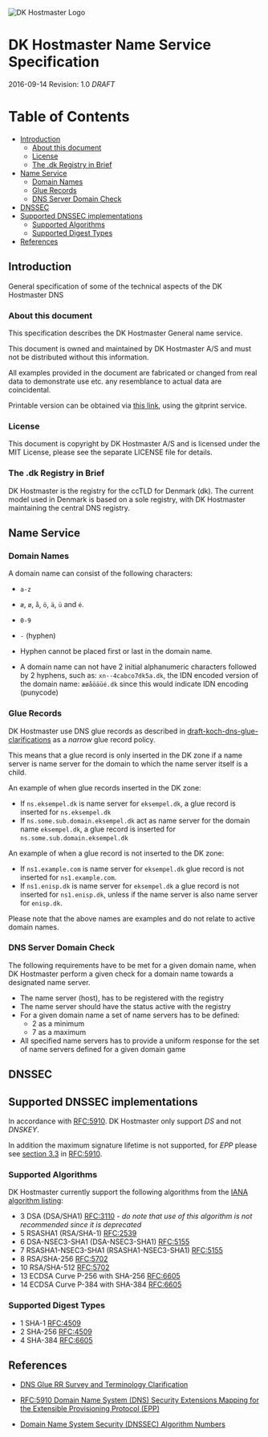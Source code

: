 ![DK Hostmaster Logo](https://www.dk-hostmaster.dk/sites/default/files/dk-logo_0.png)

# DK Hostmaster Name Service Specification

2016-09-14
Revision: 1.0 *DRAFT*

# Table of Contents

<!-- MarkdownTOC bracket=round levels="1,2,3,4" indent="  " autolink="true" -->

- [Introduction](#introduction)
  - [About this document](#about-this-document)
  - [License](#license)
  - [The .dk Registry in Brief](#the-dk-registry-in-brief)
- [Name Service](#name-service)
  - [Domain Names](#domain-names)
  - [Glue Records](#glue-records)
  - [DNS Server Domain Check](#dns-server-domain-check)
- [DNSSEC](#dnssec)
- [Supported DNSSEC implementations](#supported-dnssec-implementations)
  - [Supported Algorithms](#supported-algorithms)
  - [Supported Digest Types](#supported-digest-types)
- [References](#references)

<!-- /MarkdownTOC -->

## Introduction

General specification of some of the technical aspects of the DK Hostmaster DNS

### About this document

This specification describes the DK Hostmaster General name service.

This document is owned and maintained by DK Hostmaster A/S and must not be distributed without this information.

All examples provided in the document are fabricated or changed from real data to demonstrate use etc. any resemblance to actual data are coincidental.

Printable version can be obtained via [this link](https://gitprint.com/DK-Hostmaster/dkhm-name-service-specification/blob/master/README.md), using the gitprint service.

### License

This document is copyright by DK Hostmaster A/S and is licensed under the MIT License, please see the separate LICENSE file for details.

### The .dk Registry in Brief

DK Hostmaster is the registry for the ccTLD for Denmark (dk). The current model used in Denmark is based on a sole registry, with DK Hostmaster maintaining the central DNS registry.

## Name Service

### Domain Names

A domain name can consist of the following characters:

- `a-z`
- `æ`, `ø`, `å`, `ö`, `ä`, `ü` and `é`.
- `0-9`
- `-` (hyphen)

- Hyphen cannot be placed first or last in the domain name.
- A domain name can not have 2 initial alphanumeric characters followed by 2 hyphens, such as: `xn--4cabco7dk5a.dk`, the IDN encoded version of the domain name: `æøåöäüé.dk` since this would indicate IDN encoding (punycode)

### Glue Records

DK Hostmaster use DNS glue records as described in [draft-koch-dns-glue-clarifications] as a _narrow_ glue record policy.

This means that a glue record is only inserted in the DK zone if a name server is name server for the domain to which the name server itself is a child.

An example of when glue records inserted in the DK zone:

- If `ns.eksempel.dk` is name server for `eksempel.dk`, a glue record is inserted for `ns.eksempel.dk`
- If `ns.some.sub.domain.eksempel.dk` act as name server for the domain name `eksempel.dk`, a glue record is inserted for `ns.some.sub.domain.eksempel.dk`

An example of when a glue record is not inserted to the DK zone:

- If `ns1.example.com` is name server for `eksempel.dk` glue record is not inserted for `ns1.example.com`.
- If `ns1.enisp.dk` is name server for `eksempel.dk` a glue record is not inserted for `ns1.enisp.dk`, unless if the name server is also name server for `enisp.dk`.

Please note that the above names are examples and do not relate to active domain names.

### DNS Server Domain Check

The following requirements have to be met for a given domain name, when DK Hostmaster perform a given check for a domain name towards a designated name server.

- The name server (host), has to be registered with the registry
- The name server should have the status active with the registry
- For a given domain name a set of name servers has to be defined:
  - 2 as a minimum
  - 7 as a maximum
- All specified name servers has to provide a uniform response for the set of name servers defined for a given domain game

## DNSSEC

## Supported DNSSEC implementations

In accordance with [RFC:5910][RFC:5910]. DK Hostmaster only support *DS* and not *DNSKEY*.

In addition the maximum signature lifetime is not supported, for *EPP* please see [section 3.3][RFC:5910_section_3.3] in [RFC:5910][RFC:5910].

### Supported Algorithms

DK Hostmaster currently support the following algorithms from the [IANA algorithm listing][IANA algorithm listing]:

- 3 DSA (DSA/SHA1) [RFC:3110][RFC3110] - _do note that use of this algorithm is not recommended since it is deprecated_
- 5 RSASHA1 (RSA/SHA-1) [RFC:2539][RFC2539]
- 6 DSA-NSEC3-SHA1 (DSA-NSEC3-SHA1) [RFC:5155][RFC5155]
- 7 RSASHA1-NSEC3-SHA1 (RSASHA1-NSEC3-SHA1) [RFC:5155][RFC5155]
- 8 RSA/SHA-256 [RFC:5702][RFC5702]
- 10 RSA/SHA-512 [RFC:5702][RFC5702]
- 13 ECDSA Curve P-256 with SHA-256 [RFC:6605][RFC6605]
- 14 ECDSA Curve P-384 with SHA-384 [RFC:6605][RFC6605]

### Supported Digest Types

- 1 SHA-1 [RFC:4509][RFC4509]
- 2 SHA-256 [RFC:4509][RFC4509]
- 4 SHA-384 [RFC:6605][RFC6605]

## References

- [DNS Glue RR Survey and Terminology Clarification][draft-koch-dns-glue-clarifications]

- [RFC:5910 Domain Name System (DNS) Security Extensions Mapping for the Extensible Provisioning Protocol (EPP)][RFC:5910]

- [Domain Name System Security (DNSSEC) Algorithm Numbers][IANA algorithm listing]

[draft-koch-dns-glue-clarifications]: https://tools.ietf.org/html/draft-koch-dns-glue-clarifications-04#page-5

[draft-koch-dns-glue-clarifications]: https://tools.ietf.org/html/draft-koch-dns-glue-clarifications-04#page-5

[RFC:5910]: https://tools.ietf.org/html/rfc5910

[RFC:5910_section_3.3]: https://tools.ietf.org/html/rfc5910#section-3.3

[IANA algorithm listing]: http://www.iana.org/assignments/dns-sec-alg-numbers/dns-sec-alg-numbers.xhtml

[RFC4509]: http://tools.ietf.org/html/rfc4509

[RFC5702]: http://tools.ietf.org/html/rfc5702

[RFC6605]: https://tools.ietf.org/html/rfc6605

[RFC3110]: https://tools.ietf.org/html/rfc3110

[RFC2539]: https://tools.ietf.org/html/rfc2539

[RFC5155]: https://tools.ietf.org/html/rfc5155